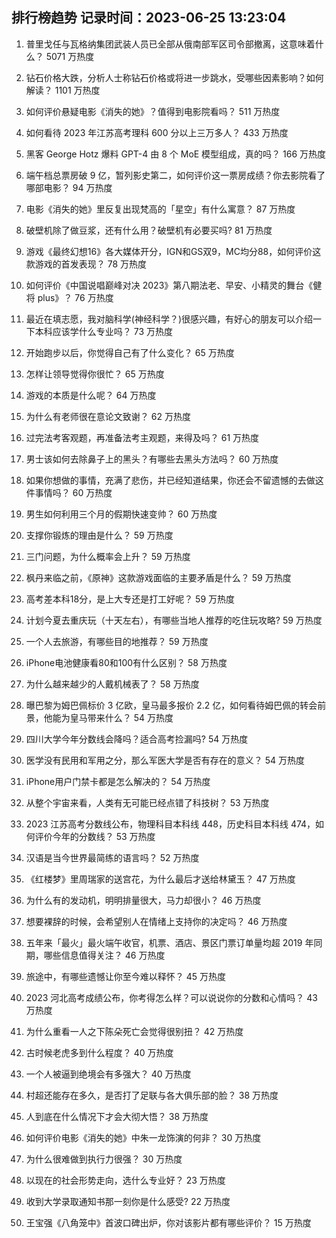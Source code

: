 
## 排行榜趋势 记录时间：2023-06-25 13:23:04
  
  1. 普里戈任与瓦格纳集团武装人员已全部从俄南部军区司令部撤离，这意味着什么？ 5071 万热度
    
  2. 钻石价格大跌，分析人士称钻石价格或将进一步跳水，受哪些因素影响？如何解读？ 1101 万热度
    
  3. 如何评价悬疑电影《消失的她》？值得到电影院看吗？ 511 万热度
    
  4. 如何看待 2023 年江苏高考理科 600 分以上三万多人？ 433 万热度
    
  5. 黑客 George Hotz 爆料 GPT-4 由 8 个 MoE 模型组成，真的吗？ 166 万热度
    
  6. 端午档总票房破 9 亿，暂列影史第二，如何评价这一票房成绩？你去影院看了哪部电影？ 94 万热度
    
  7. 电影《消失的她》里反复出现梵高的「星空」有什么寓意？ 87 万热度
    
  8. 破壁机除了做豆浆，还有什么用？破壁机有必要买吗? 81 万热度
    
  9. 游戏《最终幻想16》各大媒体开分，IGN和GS双9，MC均分88，如何评价这款游戏的首发表现？ 78 万热度
    
  10. 如何评价《中国说唱巅峰对决 2023》第八期法老、早安、小精灵的舞台《健将 plus》？ 76 万热度
    
  11. 最近在填志愿，我对脑科学(神经科学？)很感兴趣，有好心的朋友可以介绍一下本科应该学什么专业吗？ 73 万热度
    
  12. 开始跑步以后，你觉得自己有了什么变化？ 65 万热度
    
  13. 怎样让领导觉得你很忙？ 65 万热度
    
  14. 游戏的本质是什么呢？ 64 万热度
    
  15. 为什么有老师很在意论文致谢？ 62 万热度
    
  16. 过完法考客观题，再准备法考主观题，来得及吗？ 61 万热度
    
  17. 男士该如何去除鼻子上的黑头？有哪些去黑头方法吗？ 60 万热度
    
  18. 如果你想做的事情，充满了悲伤，并已经知道结果，你还会不留遗憾的去做这件事情吗？ 60 万热度
    
  19. 男生如何利用三个月的假期快速变帅？ 60 万热度
    
  20. 支撑你锻炼的理由是什么？ 59 万热度
    
  21. 三门问题，为什么概率会上升？ 59 万热度
    
  22. 枫丹来临之前，《原神》这款游戏面临的主要矛盾是什么？ 59 万热度
    
  23. 高考差本科18分，是上大专还是打工好呢？ 59 万热度
    
  24. 计划今夏去重庆玩（十天左右），有哪些当地人推荐的吃住玩攻略? 59 万热度
    
  25. 一个人去旅游，有哪些目的地推荐？ 59 万热度
    
  26. iPhone电池健康看80和100有什么区别？ 58 万热度
    
  27. 为什么越来越少的人戴机械表了？ 58 万热度
    
  28. 曝巴黎为姆巴佩标价 3 亿欧，皇马最多报价 2.2 亿，如何看待姆巴佩的转会前景，他能为皇马带来什么？ 54 万热度
    
  29. 四川大学今年分数线会降吗？适合高考捡漏吗? 54 万热度
    
  30. 医学没有民用和军用之分，那么军医大学是否有存在的意义？ 54 万热度
    
  31. iPhone用户门禁卡都是怎么解决的？ 54 万热度
    
  32. 从整个宇宙来看，人类有无可能已经点错了科技树？ 53 万热度
    
  33. 2023 江苏高考分数线公布，物理科目本科线 448，历史科目本科线 474，如何评价今年的分数线？ 53 万热度
    
  34. 汉语是当今世界最简练的语言吗？ 52 万热度
    
  35. 《红楼梦》里周瑞家的送宫花，为什么最后才送给林黛玉？ 47 万热度
    
  36. 为什么有的发动机，明明排量很大，马力却很小？ 46 万热度
    
  37. 想要裸辞的时候，会希望别人在情绪上支持你的决定吗？ 46 万热度
    
  38. 五年来「最火」最火端午收官，机票、酒店、景区门票订单量均超 2019 年同期，哪些信息值得关注？ 46 万热度
    
  39. 旅途中，有哪些遗憾让你至今难以释怀？ 45 万热度
    
  40. 2023 河北高考成绩公布，你考得怎么样？可以说说你的分数和心情吗？ 43 万热度
    
  41. 为什么重看一人之下陈朵死亡会觉得很别扭？ 42 万热度
    
  42. 古时候老虎多到什么程度？ 40 万热度
    
  43. 一个人被逼到绝境会有多强大？ 40 万热度
    
  44. 村超还能存在多久，是否打了足联与各大俱乐部的脸？ 38 万热度
    
  45. 人到底在什么情况下才会大彻大悟？ 38 万热度
    
  46. 如何评价电影《消失的她》中朱一龙饰演的何非？ 30 万热度
    
  47. 为什么很难做到执行力很强？ 30 万热度
    
  48. 以现在的社会形势走向，选什么专业好？ 23 万热度
    
  49. 收到大学录取通知书那一刻你是什么感受? 22 万热度
    
  50. 王宝强《八角笼中》首波口碑出炉，你对该影片都有哪些评价？ 15 万热度
    